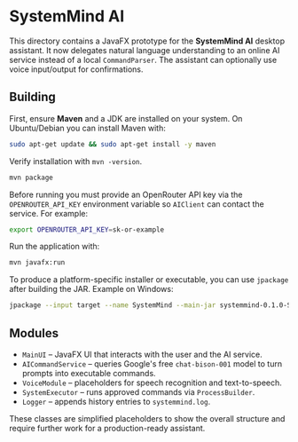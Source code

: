 # SystemMind AI

This directory contains a JavaFX prototype for the **SystemMind AI** desktop assistant. It now delegates natural language understanding to an online AI service instead of a local `CommandParser`. The assistant can optionally use voice input/output for confirmations.

## Building

First, ensure **Maven** and a JDK are installed on your system. On Ubuntu/Debian
you can install Maven with:

```bash
sudo apt-get update && sudo apt-get install -y maven
```

Verify installation with `mvn -version`.

```bash
mvn package
```

Before running you must provide an OpenRouter API key via the `OPENROUTER_API_KEY` environment variable so `AIClient` can contact the service. For example:

```bash
export OPENROUTER_API_KEY=sk-or-example
```

Run the application with:

```bash
mvn javafx:run
```

To produce a platform-specific installer or executable, you can use `jpackage` after building the JAR. Example on Windows:

```bash
jpackage --input target --name SystemMind --main-jar systemmind-0.1.0-SNAPSHOT.jar --type exe
```

## Modules

- `MainUI` – JavaFX UI that interacts with the user and the AI service.
- `AICommandService` – queries Google's free `chat-bison-001` model to turn prompts into executable commands.
- `VoiceModule` – placeholders for speech recognition and text-to-speech.
- `SystemExecutor` – runs approved commands via `ProcessBuilder`.
- `Logger` – appends history entries to `systemmind.log`.

These classes are simplified placeholders to show the overall structure and require further work for a production-ready assistant.
